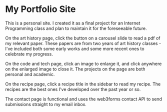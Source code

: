 # My Portfolio Site

This is a personal site. I created it as a final project for an Internet Programming class and plan to maintain it for the foreseeable future.

On the art history page, click the button on a carousel slide to read a pdf of my relevant paper. These papers are from two years of art history classes - I've included both some early works and some more recent ones to celebrate my progress.

On the code and tech page, click an image to enlarge it, and click anywhere on the enlarged image to close it. The projects on the page are both personal and academic.

On the recipe page, click a recipe title in the sidebar to read my recipe. The recipes are the best ones I've developed over the past year or so.

The contact page is functional and uses the web3forms contact API to send submissions straight to my email inbox. 
